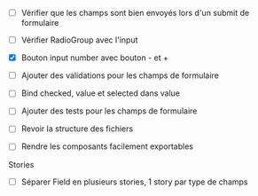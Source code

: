 - [ ] Vérifier que les champs sont bien envoyés lors d'un submit de formulaire

- [ ] Vérifier RadioGroup avec l'input
- [x] Bouton input number avec bouton - et +
- [ ] Ajouter des validations pour les champs de formulaire
- [ ] Bind checked, value et selected dans value
- [ ] Ajouter des tests pour les champs de formulaire
- [ ] Revoir la structure des fichiers
- [ ] Rendre les composants facilement exportables

Stories
- [ ] Séparer Field en plusieurs stories, 1 story par type de champs